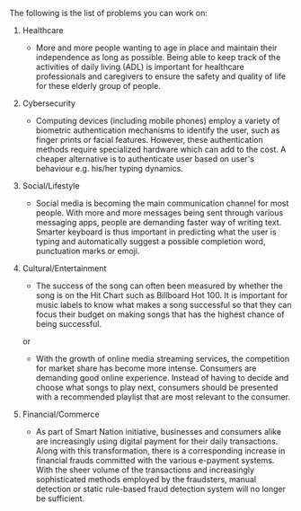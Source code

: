 The following is the list of problems you can work on:

1. Healthcare
    *  More and more people wanting to age in place and maintain their independence as long as possible. Being able to keep track of the activities of daily living (ADL) is important for healthcare professionals and caregivers to ensure the safety and quality of life for these elderly group of people.

2. Cybersecurity
    * Computing devices (including mobile phones) employ a variety of biometric authentication mechanisms to identify the user, such as finger prints or facial features. However, these authentication methods require specialized hardware which can add to the cost. A cheaper alternative is to authenticate user based on user's behaviour e.g. his/her typing dynamics.

3. Social/Lifestyle
    * Social media is becoming the main communication channel for most people. With more and more messages being sent through various messaging apps, people are demanding faster way of writing text. Smarter keyboard is thus important in predicting what the user is typing and automatically suggest a possible completion word, punctuation marks or emoji.

4. Cultural/Entertainment
    * The success of the song can often been measured by whether the song is on the Hit Chart such as  Billboard Hot 100. It is important for music labels to know what makes a song successful so that they can focus their budget on making songs that has the highest chance of being successful.

    or

    * With the growth of online media streaming services, the competition for market share has become more intense. Consumers are demanding good online experience. Instead of having to decide and choose what songs to play next, consumers should be presented with a recommended playlist that are most relevant to the consumer.

5. Financial/Commerce
    * As part of Smart Nation initiative, businesses and consumers alike are increasingly using digital payment for their daily transactions. Along with this transformation, there is a corresponding increase in financial frauds committed with the various e-payment systems. With the sheer volume of the transactions and increasingly sophisticated methods employed by the fraudsters, manual detection or static rule-based fraud detection system will no longer be sufficient.
